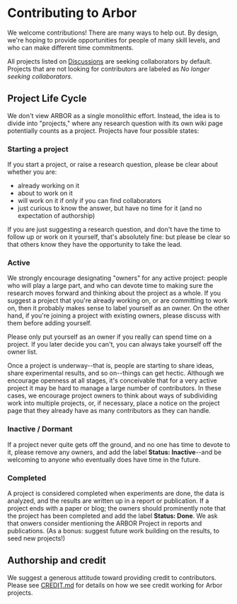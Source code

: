 # Contributing to Arbor

We welcome contributions! There are many ways to help out. By design,
we're hoping to provide opportunities for people of many skill levels,
and who can make different time commitments.

All projects listed on [Discussions](https://github.com/ArborProject/arborproject.github.io/discussions) are seeking collaborators by default. Projects that are not looking for contributors are labeled as _No longer seeking collaborators_.


## Project Life Cycle

We don't view ARBOR as a single monolithic effort. Instead, the idea is to divide into "projects,"
where any research question with its own wiki page potentially counts as a project. Projects
have four possible states:

### Starting a project

If you start a project, or raise a research question, please be clear about whether you are:
* already working on it
* about to work on it
* will work on it if only if you can find collaborators
* just curious to know the answer, but have no time for it (and no expectation of authorship)

If you are just suggesting a research question, and don't have the time to follow up or work on it yourself,
that's absolutely fine: but please be clear so that others know they have the opportunity to take the lead.

### Active 

We strongly encourage designating "owners" for any active project: people who will play a large part,
and who can devote time to making sure the research moves forward and thinking about the project as a whole. If you suggest
a project that you're already working on, or are committing to work on, then it probably makes sense to label
yourself as an owner. On the other hand, if you're joining a project with existing owners, please discuss
with them before adding yourself.

Please only put yourself as an owner if you really can spend time on a project. If you later decide you can't, you can always take yourself off
the owner list.

Once a project is underway--that is, people are starting to share ideas, share experimental results, and so on--things can get hectic.
Although we encourage openness at all stages, it's conceivable that for a very active project it may be hard to manage a large
number of contributors. In these cases, we encourage project owners to think about ways of subdividing work into multiple
projects, or, if necessary, place a notice on the project page that they already have as many contributors as they can handle.

### Inactive / Dormant

If a project never quite gets off the ground, and no one has time to devote to it, please remove any owners, and add the label **Status: Inactive**--and be welcoming to anyone who eventually does have time in the future.

### Completed

A project is considered completed when experiments are done, the data is analyzed, and the results are written up in a report or publication. If a project ends with a paper or blog; the owners should prominently note that
the project has been completed and add the label **Status: Done**. We ask that onwers consider mentioning the ARBOR Project in reports and publications. (As a bonus: suggest future work building on the results, to seed new projects!)

## Authorship and credit

We suggest a generous attitude toward providing credit to contributors. Please see [CREDIT.md](CREDIT.md) for details on how we see credit working for Arbor projects.
